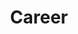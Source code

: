 ---
title: "Career"
weight: 80
links:
- title: "What a great technical resume can do for you"
  link: "https://blog.leetresumes.com/blog/what-a-great-technical-resume-can-do-for-you"
- title: "How to write an effective developer resume: Advice from a hiring manager"
  link: "https://stackoverflow.blog/2020/11/25/how-to-write-an-effective-developer-resume-advice-from-a-hiring-manager/"
---